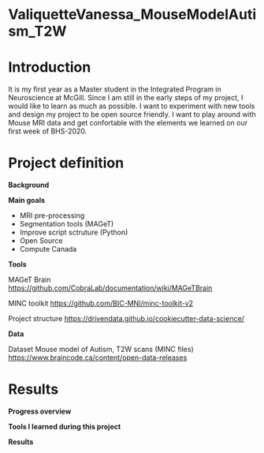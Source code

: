 # ValiquetteVanessa_MouseModelAutism_T2W

# Introduction
It is my first year as a Master student in the Integrated Program in Neuroscience at McGill. Since I am still in the early steps of my project, I would like to learn as much as possible. I want to experiment with new tools and design my project to be open source friendly. I want to play around with Mouse MRI data and get confortable with the elements we learned on our first week of BHS-2020.  

# Project definition
__Background__

__Main goals__
- MRI pre-processing 
- Segmentation tools (MAGeT)
- Improve script sctruture (Python)
- Open Source
- Compute Canada 

__Tools__

MAGeT Brain
https://github.com/CobraLab/documentation/wiki/MAGeTBrain

MINC toolkit
https://github.com/BIC-MNI/minc-toolkit-v2

Project structure
https://drivendata.github.io/cookiecutter-data-science/

__Data__

Dataset
Mouse model of Autism, T2W scans (MINC files)
https://www.braincode.ca/content/open-data-releases


# Results

__Progress overview__

__Tools I learned during this project__

__Results__

